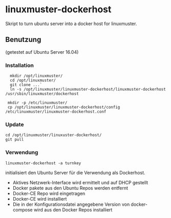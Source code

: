 # linuxmuster-dockerhost
Skript to turn ubuntu server into a docker host for linuxmuster.

## Benutzung

(getestet auf Ubuntu Server 16.04)

### Installation

```
  mkdir /opt/linuxmuster/
  cd /opt/linuxmuster/
  git clone ...`
  ln -s /opt/linuxmuster/linuxmuster-dockerhost/linuxmuster-dockerhost  /usr/sbin/linuxmuster/dockerhost

 mkdir -p /etc/linuxmuster/ 
 cp /opt/linuxmuster/linuxmuster-dockerhost/config /etc/linuxmuster/linuxmuster-dockerhost.conf
```

### Update

```
cd /opt/linuxmuster/linuxuster-dockerhost/
git pull
```
### Verwendung

`linuxmuster-dockerhost -a turnkey`

initialisiert den Ubuntu Server für die Verwendung als Dockerhost. 

  * Aktives Netzwerk-Interface wird ermittelt und auf DHCP gestellt 
  * Docker pakete aus den Ubuntu Repos werden entfernt
  * Docker-CE Repo wird eingetragen
  * Docker-CE wird installiert
  * Die in der Konfigurationsdatei angegebene Version von docker-compose wird aus den Docker Repos installiert
 
